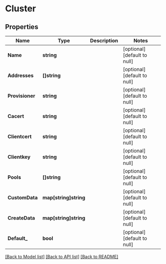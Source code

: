 # Cluster

## Properties
Name | Type | Description | Notes
------------ | ------------- | ------------- | -------------
**Name** | **string** |  | [optional] [default to null]
**Addresses** | **[]string** |  | [optional] [default to null]
**Provisioner** | **string** |  | [optional] [default to null]
**Cacert** | **string** |  | [optional] [default to null]
**Clientcert** | **string** |  | [optional] [default to null]
**Clientkey** | **string** |  | [optional] [default to null]
**Pools** | **[]string** |  | [optional] [default to null]
**CustomData** | **map[string]string** |  | [optional] [default to null]
**CreateData** | **map[string]string** |  | [optional] [default to null]
**Default_** | **bool** |  | [optional] [default to null]

[[Back to Model list]](../README.md#documentation-for-models) [[Back to API list]](../README.md#documentation-for-api-endpoints) [[Back to README]](../README.md)



